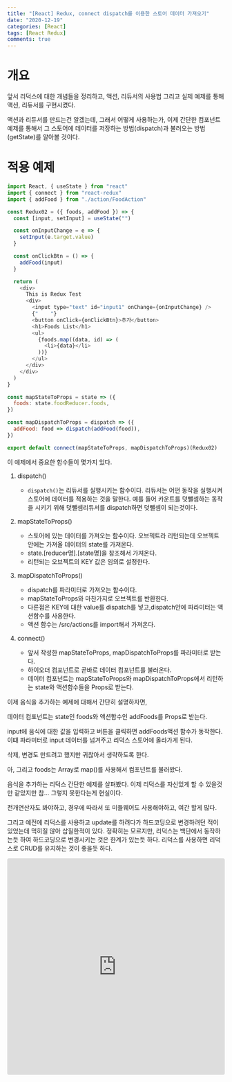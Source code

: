 ```yaml
---
title: "[React] Redux, connect dispatch를 이용한 스토어 데이터 가져오기"
date: "2020-12-19"
categories: [React]
tags: [React Redux]
comments: true
---
```


# 개요

앞서 리덕스에 대한 개념들을 정리하고, 액션, 리듀서의 사용법 그리고 실제 예제를 통해 액션, 리듀서를 구현시켰다.

액션과 리듀서를 만드는건 알겠는데, 그래서 어떻게 사용하는가, 이제 간단한 컴포넌트 예제를 통해서 그 스토어에 데이터를 저장하는 방법(dispatch)과 불러오는 방법(getState)를 알아볼 것이다.

# 적용 예제

```js
import React, { useState } from "react"
import { connect } from "react-redux"
import { addFood } from "./action/FoodAction"

const Redux02 = ({ foods, addFood }) => {
  const [input, setInput] = useState("")

  const onInputChange = e => {
    setInput(e.target.value)
  }

  const onClickBtn = () => {
    addFood(input)
  }

  return (
    <div>
      This is Redux Test
      <div>
        <input type="text" id="input1" onChange={onInputChange} />
        {"    "}
        <button onClick={onClickBtn}>추가</button>
        <h1>Foods List</h1>
        <ul>
          {foods.map((data, id) => (
            <li>{data}</li>
          ))}
        </ul>
      </div>
    </div>
  )
}

const mapStateToProps = state => ({
  foods: state.foodReducer.foods,
})

const mapDispatchToProps = dispatch => ({
  addFood: food => dispatch(addFood(food)),
})

export default connect(mapStateToProps, mapDispatchToProps)(Redux02)
```

이 예제에서 중요한 함수들이 몇가지 있다.

1.  dispatch()

    - `dispatch()`는 리듀서를 실행시키는 함수이다. 리듀서는 어떤 동작을 실행시켜 스토어에 데이터를 적용하는 것을 말한다. 예를 들어 카운트를 덧뺄셈하는 동작을 시키기 위해 덧뺄셈리듀서를 dispatch하면 덧뺄셈이 되는것이다.

2.  mapStateToProps()

    - 스토어에 있는 데이터를 가져오는 함수이다. 오브젝트라 리턴되는데 오브젝트 안에는 가져올 데이터의 state를 가져온다.
    - state.[reducer명].[state명]을 참조해서 가져온다.
    - 리턴되는 오브젝트의 KEY 값은 임의로 설정한다.

3.  mapDispatchToProps()

    - dispatch를 파라미터로 가져오는 함수이다.
    - mapStateToProps와 마찬가지로 오브젝트를 반환한다.
    - 다른점은 KEY에 대한 value를 dispatch를 넣고,dispatch안에 파라미터는 액션함수를 사용한다.
    - 액션 함수는 /src/actions를 import해서 가져온다.

4.  connect()
    - 앞서 작성한 mapStateToProps, mapDispatchToProps를 파라미터로 받는다.
    - 하이오더 컴포넌트로 곧바로 데이터 컴포넌트를 불러온다.
    - 데이터 컴포넌트는 mapStateToProps와 mapDispatchToProps에서 리턴하는 state와 액션함수들을 Props로 받는다.

이제 음식을 추가하는 예제에 대해서 간단히 설명하자면,

데이터 컴포넌트는 state인 foods와 액션함수인 addFoods를 Props로 받는다.

input에 음식에 대한 값을 입력하고 버튼을 클릭하면 addFoods액션 함수가 동작한다. 이떄 파라미터로 input 데이터를 넘겨주고 리덕스 스토어에 올라가게 된다.

삭제, 변경도 만드려고 했지만 귀찮아서 생략하도록 한다.

아, 그리고 foods는 Array로 map()를 사용해서 컴포넌트를 불러왔다.

음식을 추가하는 리덕스 간단한 예제를 살펴봤다. 이제 리덕스를 자신있게 할 수 있을것만 같았지만 참... 그렇지 못한다는게 현실이다.

전개연산자도 봐야하고, 경우에 따라서 또 미들웨어도 사용해야하고, 여간 할게 많다.

그리고 예전에 리덕스를 사용하고 update를 하려다가 하드코딩으로 변경하려던 적이 있었는데 먹히질 않아 삽질한적이 있다. 정확히는 모르지만, 리덕스는 백단에서 동작하는듯 하여 하드코딩으로 변경시키는 것은 한계가 있는듯 하다. 리덕스를 사용하면 리덕스로 CRUD를 유지하는 것이 좋을듯 하다.

<iframe src="https://codesandbox.io/embed/admiring-ritchie-3gngs?fontsize=14&hidenavigation=1&theme=dark"
     style="width:100%; height:500px; border:0; border-radius: 4px; overflow:hidden;"
     title="admiring-ritchie-3gngs"
     allow="accelerometer; ambient-light-sensor; camera; encrypted-media; geolocation; gyroscope; hid; microphone; midi; payment; usb; vr; xr-spatial-tracking"
     sandbox="allow-forms allow-modals allow-popups allow-presentation allow-same-origin allow-scripts"
   ></iframe>
